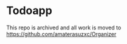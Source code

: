 # Todoapp

This repo is archived and all work is moved to https://github.com/amaterasuzxc/Organizer
